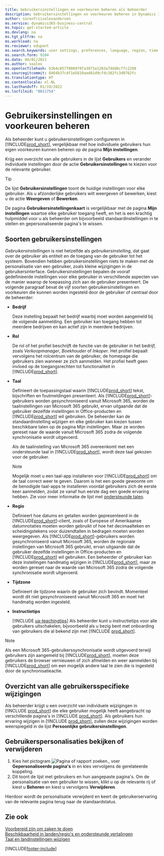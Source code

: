 ```yaml
---
title: Gebruikersinstellingen en voorkeuren beheren als beheerder
description: Gebruikersinstellingen en voorkeuren beheren in Dynamics 365 Business Central.
author: sorenfriisalexandersen
ms.service: dynamics365-business-central
ms.topic: get-started-article
ms.devlang: na
ms.tgt_pltfrm: na
ms.workload: na
ms.reviewer: edupont
ms.search.keywords: user settings, preferences, language, region, time zone, regional settings
ms.search.form: 9204
ms.date: 04/01/2021
ms.author: soalex
ms.openlocfilehash: b3b4c857f006970fa3973a1203a7ddd8cffc2298
ms.sourcegitcommit: 8464b37c4f1e5819aed81d9cfdc382fc3d0762fc
ms.translationtype: HT
ms.contentlocale: nl-NL
ms.lasthandoff: 01/19/2022
ms.locfileid: "8011754"
---
```

# <a name="manage-user-settings-and-preferences"></a>Gebruikersinstellingen en voorkeuren beheren

Als beheerder kunt u gebruikersinstellingen configureren in [!INCLUDE[prod_short](includes/prod_short.md)], vergelijkbaar met hoe individuele gebruikers hun eigen voorkeuren kunnen beheren op de pagina **Mijn instellingen**.  

Krijg een overzicht van alle gebruikers in de lijst **Gebruikers** en verander individuele instellingen door de actie **Gebruikersinstellingen** te kiezen voor de relevante gebruiker.

> [!TIP]
> De lijst **Gebruikersinstellingen** toont de huidige instellingen voor elke gebruiker. Als u afzonderlijke gebruikers wilt weergeven of bewerken, kiest u de actie **Weergeven** of **Bewerken**.

De pagina **Gebruikersinstellingenkaart** is vergelijkbaar met de pagina **Mijn instellingen** waartoe elke gebruiker toegang heeft, en het is een krachtig hulpmiddel voor u als beheerder om bijvoorbeeld standaardinstellingen in te stellen en gepersonaliseerde pagina's te wissen.  

## <a name="types-of-user-settings"></a>Soorten gebruikersinstellingen

*Gebruikersinstellingen* is niet hetzelfde als *gebruikersinstelling*, dat gaat over de gebruiker als entiteit en de toegang van de gebruiker tot het systeem. Bovendien hebben gebruikersinstellingen niets te maken met de personalisatie van een gebruiker, zoals kleine wijzigingen in de gebruikersinterface. Gebruikersinstellingen bepalen de vooraf gedefinieerde instellingen voor elke gebruiker in verschillende aspecten van de manier waarop de toepassing zich aan de gebruiker presenteert. De volgende paragraaf bevat de vijf soorten gebruikersinstellingen en voorkeuren die kunnen worden ingesteld door de gebruiker of centraal door de beheerder:

- **Bedrijf**  

  Deze instelling bepaalt het bedrijf waarbij moet worden aangemeld bij de volgende aanmelding. Een gebruiker kan toegang hebben tot meerdere bedrijven en kan actief zijn in meerdere bedrijven.

- **Rol**  

  De rol of het profiel beschrijft de functie van de gebruiker in het bedrijf, zoals *Verkoopmanager*, *Boekhouder* of *Inkoper*. Het profiel bepaalt vervolgens het rolcentrum van de gebruiker, de homepage die gebruikers zien wanneer ze zich aanmelden. Het profiel heeft geen invloed op de toegangsrechten tot functionaliteit in [!INCLUDE[prod_short](includes/prod_short.md)].  

- **Taal**  

  Definieert de toepassingstaal waarin [!INCLUDE[prod_short](includes/prod_short.md)] tekst, bijschriften en foutmeldingen presenteert. Als [!INCLUDE[prod_short](includes/prod_short.md)]-gebruikers worden gesynchroniseerd vanuit Microsoft 365, worden de taalinstellingen van Microsoft 365 gebruikt, ervan uitgaande dat de gebruiker dezelfde instellingen in Office-producten en [!INCLUDE[prod_short](includes/prod_short.md)] wil gebruiken. De beheerder kan de standaardinstelling wijzigen en elke gebruiker kan kiezen tussen beschikbare talen op de pagina Mijn instellingen. Maar ze worden gereset naar de waarde vanuit Microsoft 365 zodra de volgende synchronisatie wordt uitgevoerd.

  Als de taalinstelling van Microsoft 365 overeenkomt met een ondersteunde taal in [!INCLUDE[prod_short](includes/prod_short.md)], wordt deze taal gekozen voor de gebruiker.  

  > [!NOTE]
  > Mogelijk moet u een taal-app installeren voor [!INCLUDE[prod_short](includes/prod_short.md)] om de taal correct weer te geven. Daarom is het een goede gewoonte om de benodigde taal-apps te installeren voordat gebruikers zich de eerste keer aanmelden, zodat ze vanaf hun eerste dag een goede ervaring hebben. Zie voor meer informatie de lijst met [ondersteunde talen](/dynamics365/business-central/dev-itpro/compliance/apptest-countries-and-translations).  
  
- **Regio**  

  Definieert hoe datums en getallen worden gepresenteerd in de [!INCLUDE[prod_short](includes/prod_short.md)]-client, zoals of Europese of Amerikaanse datumnotaties moeten worden gebruikt of hoe het decimaalteken en scheidingstekens voor duizendtallen in bedragen moeten worden weergegeven. Als [!INCLUDE[prod_short](includes/prod_short.md)]-gebruikers worden gesynchroniseerd vanuit Microsoft 365, worden de regionale instellingen van Microsoft 365 gebruikt, ervan uitgaande dat de gebruiker dezelfde instellingen in Office-producten en [!INCLUDE[prod_short](includes/prod_short.md)] wil gebruiken. Een beheerder of gebruiker kan deze instellingen handmatig wijzigen in [!INCLUDE[prod_short](includes/prod_short.md)], maar ze worden gereset naar de waarde van Microsoft 365 zodra de volgende synchronisatie wordt uitgevoerd.

- **Tijdzone**  

  Definieert de tijdzone waarin de gebruiker zich bevindt. Momenteel wordt dit niet gesynchroniseerd vanuit Microsoft 365 en moet het handmatig worden ingesteld.  

- **Instructietips**

  [!INCLUDE [ua-teachingtips](includes/ua-teachingtips.md)] Als beheerder kunt u instructietips voor alle gebruikers uitschakelen, bijvoorbeeld als u bezig bent met onboarding van gebruikers die al bekend zijn met [!INCLUDE [prod_short](includes/prod_short.md)].  

> [!NOTE]
> Als een Microsoft 365-gebruikerssynchronisatie wordt uitgevoerd terwijl gebruikers zijn aangemeld bij [!INCLUDE[prod_short](includes/prod_short.md)], moeten deze gebruikers de browser vernieuwen of zich afmelden en weer aanmelden bij [!INCLUDE[prod_short](includes/prod_short.md)] om een mogelijk andere taal te zien die is ingesteld door de synchronisatieactie.

## <a name="overview-of-all-user-specific-changes"></a>Overzicht van alle gebruikersspecifieke wijzigingen

Als beheerder krijgt u een overzicht van individuele wijzigingen in [!INCLUDE [prod_short](includes/prod_short.md)] die elke gebruiker mogelijk heeft aangebracht op verschillende pagina's in [!INCLUDE [prod_short](includes/prod_short.md)]. Als gebruikers hun ervaring wijzigen in [!INCLUDE [prod_short](includes/prod_short.md)], zullen deze wijzigingen worden weerspiegeld in de lijst **Persoonlijke gebruikersinstellingen**. <!--Administrators can also set these settings for users before they log in the first time, so users do not have to do it themselves, providing them a better *getting started* experience.-->

<!-- >[!NOTE]
> User personalizations do not have anything to do with the *personal* lightweight changes a user can make to the user experience.-->

## <a name="to-review-or-delete-user-personalizations"></a>Gebruikerspersonalisaties bekijken of verwijderen

1. Kies het pictogram ![Pagina of rapport zoeken.](media/ui-search/search_small.png "Pictogram Pagina of rapport zoeken"), voer **Gepersonaliseerde pagina's** in en kies vervolgens de gerelateerde koppeling.
2. Dit toont de lijst met gebruikers en hun aangepaste pagina's. Om de personalisatie van een gebruiker te wissen, klikt u op de relevante rij of kiest u **Beheren** en kiest u vervolgens **Verwijderen**.

Hierdoor wordt de personalisatie verwijderd en keert de gebruikerservaring van de relevante pagina terug naar de standaardstatus.

## <a name="see-also"></a>Zie ook

[Voorbereid zijn om zaken te doen](ui-get-ready-business.md)  
[Beschikbaarheid in landen/regio's en ondersteunde vertalingen](/dynamics365/business-central/dev-itpro/compliance/apptest-countries-and-translations)  
[Taal en landinstellingen wijzigen](about-locale-language.md)  

[!INCLUDE[footer-include](includes/footer-banner.md)]
